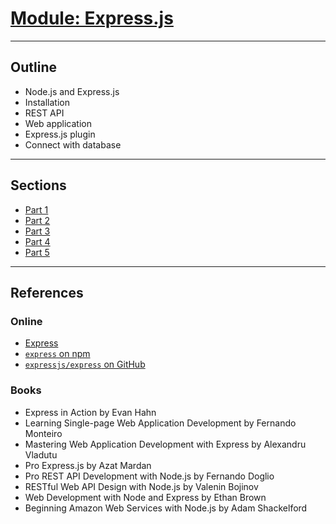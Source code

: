 # [Module: Express.js](https://gitlab.com/impactbyte-arkademy/module-expressjs)

--------------------------------------------------------------------------------

## Outline

* Node.js and Express.js
* Installation
* REST API
* Web application
* Express.js plugin
* Connect with database

--------------------------------------------------------------------------------

## Sections

* [Part 1](./1-EXPRESSJS-DASAR.md)
* [Part 2](./2-EXPRESSJS-API.md)
* [Part 3](./3-EXPRESSJS-WEB.md)
* [Part 4](./4-EXPRESSJS-PLUGIN.md)
* [Part 5](./5-EXPRESSJS-DATABASE.md)

--------------------------------------------------------------------------------

## References

### Online

* [Express](https://expressjs.com)
* [`express` on npm](https://www.npmjs.com/package/express)
* [`expressjs/express` on GitHub](https://github.com/expressjs/express)

### Books

* Express in Action by Evan Hahn
* Learning Single-page Web Application Development by Fernando Monteiro
* Mastering Web Application Development with Express by Alexandru Vladutu
* Pro Express.js by Azat Mardan
* Pro REST API Development with Node.js by Fernando Doglio
* RESTful Web API Design with Node.js by Valenin Bojinov
* Web Development with Node and Express by Ethan Brown
* Beginning Amazon Web Services with Node.js by Adam Shackelford
